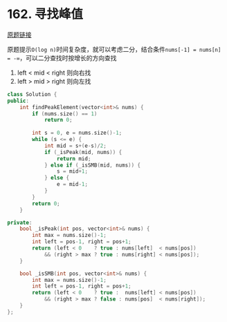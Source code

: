 # 162. 寻找峰值

[原题链接](https://leetcode-cn.com/problems/find-peak-element/)

原题提示`O(log n)`时间复杂度，就可以考虑二分，结合条件`nums[-1] = nums[n] = -∞`，可以二分查找时按增长的方向查找
1. left < mid < right 则向右找
2. left > mid > right 则向左找

```cpp
class Solution {
public:
    int findPeakElement(vector<int>& nums) {
        if (nums.size() == 1)
            return 0;
        
        int s = 0, e = nums.size()-1;
        while (s <= e) {
            int mid = s+(e-s)/2;
            if (_isPeak(mid, nums)) {
                return mid;
            } else if (_isSMB(mid, nums)) {
                s = mid+1;
            } else {
                e = mid-1;
            }
        }
        return 0;
    }

private:
    bool _isPeak(int pos, vector<int>& nums) {
        int max = nums.size()-1;
        int left = pos-1, right = pos+1;
        return (left < 0    ? true : nums[left]  < nums[pos])
            && (right > max ? true : nums[right] < nums[pos]);
    }

    bool _isSMB(int pos, vector<int>& nums) {
        int max = nums.size()-1;
        int left = pos-1, right = pos+1;
        return (left < 0    ? true :  nums[left] < nums[pos])
            && (right > max ? false : nums[pos]  < nums[right]);
    }
};
```
